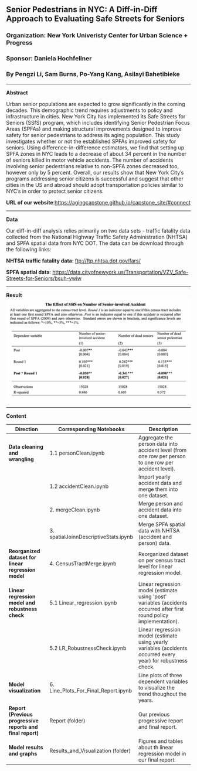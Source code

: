 ## Senior Pedestrians in NYC: A Diff-in-Diff Approach to Evaluating Safe Streets for Seniors
### Organization: New York Univeristy Center for Urban Science + Progress
### Sponsor: Daniela Hochfellner
### By Pengzi Li, Sam Burns, Po-Yang Kang, Asilayi Bahetibieke
-------------------------------------------------------------------------------------------
**Abstract**

Urban senior populations are expected to grow significantly in the coming decades. This demographic trend requires adjustments to policy and infrastructure in cities. New York City has implemented its Safe Streets for Seniors (SSfS) program, which includes identifying Senior Pedestrian Focus Areas (SPFAs) and making structural improvements designed to improve safety for senior pedestrians to address its aging population. This study investigates whether or not the established SPFAs improved safety for seniors. Using difference-in-difference estimators, we find that setting up SPFA zones in NYC leads to a decrease of about 34 percent in the number of seniors killed in motor vehicle accidents. The number of accidents involving senior pedestrians relative to non-SPFA zones decreased too, however only by 5 percent. Overall, our results show that New York City’s programs addressing senior citizens is successful  and suggest that other cities in the US and abroad should adopt transportation policies similar to NYC’s in order to protect senior citizens.

**URL of our website**:https://agingcapstone.github.io/capstone_site/#connect

----------------------------------------------------------------------------------------------
**Data**

Our diff-in-diff analysis relies primarily on two data sets - traffic fatality data collected from the National Highway Traffic Safety Administration (NHTSA) and SPFA spatial data from NYC DOT. The data can be download through the following links:

**NHTSA traffic fatality data**: ftp://ftp.nhtsa.dot.gov/fars/ 


**SPFA spatial data**: https://data.cityofnewyork.us/Transportation/VZV_Safe-Streets-for-Seniors/bsuh-ywiw

-----------------------------------------------------------------------------------------------
**Result**
![Alt_text](Results_and_Visualization/Main_Result.png)

-----------------------------------------------------------------------------------------------
**Content**

|Direction                                                 |Corresponding Notebooks                 |Description        
|----------------------------------------------------------|--------------------------------------  |---------------------------|
|**Data cleaning and wrangling**                           |1.1 personClean.ipynb                   |Aggregate the person data into accident level (from one row per person to one row per accident level).|
|                                                          |1.2 accidentClean.ipynb                 |Import yearly accident data and merge them into one dataset.| 
|                                                          |2. mergeClean.ipynb                     |Merge person and accident data into one dataset.|
|                                                          |3. spatialJoinnDescriptiveStats.ipynb   |Merge SPFA spatial data with NHTSA (accident and person) data.|
|**Reorganized dataset for linear regression model**       |4. CensusTractMerge.ipynb               |Reorganized dataset on per census tract level for linear regression model.|
|**Linear regression model and robustness check**          |5.1 Linear_regression.ipynb             |Linear regression model (estimate using 'post' variables (accidents occurred after first round policy implementation).|
|                                                          |5.2 LR_RobustnessCheck.ipynb            |Linear regression model (estimate using yearly variables (accidents occurred every year) for robustness check.|
|**Model visualization**                                   |6. Line_Plots_For_Final_Report.ipynb    |Line plots of three dependent variables to visualize the trend thoughout the years.|
|**Report (Previous progressive reports and final report)**|Report (folder)                         |Our previous progressive report and final report.|
|**Model results and graphs**                              |Results_and_Visualization (folder)      |Figures and tables about th linear regression model in our final report.|


